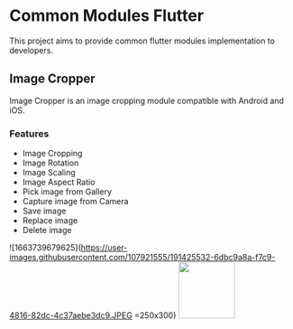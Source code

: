 # Common Modules Flutter

This project aims to provide common flutter modules implementation to developers.

## Image Cropper

Image Cropper is an image cropping module compatible with Android and iOS.

### Features

- Image Cropping
- Image Rotation
- Image Scaling
- Image Aspect Ratio
- Pick image from Gallery
- Capture image from Camera
- Save image
- Replace image
- Delete image

![1663739679625](https://user-images.githubusercontent.com/107921555/191425532-6dbc9a8a-f7c9-4816-82dc-4c37aebe3dc9.JPEG =250x300)
<img src="https://user-images.githubusercontent.com/107921555/191425532-6dbc9a8a-f7c9-4816-82dc-4c37aebe3dc9.JPEG" width="100" height="100">
